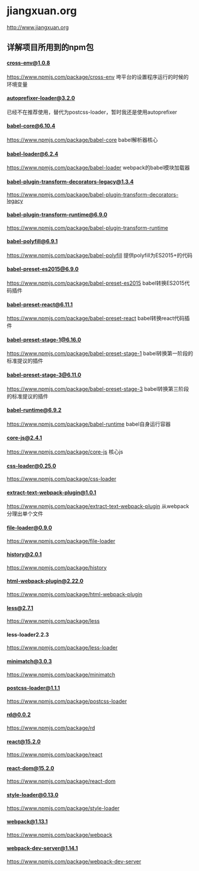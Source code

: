 # jiangxuan.org
http://www.jiangxuan.org

## 详解项目所用到的npm包

#### cross-env@1.0.8
<https://www.npmjs.com/package/cross-env>
垮平台的设置程序运行的时候的环境变量

#### autoprefixer-loader@3.2.0
已经不在推荐使用，替代为postcss-loader，暂时我还是使用autoprefixer

#### babel-core@6.10.4
<https://www.npmjs.com/package/babel-core>
babel解析器核心

#### babel-loader@6.2.4
<https://www.npmjs.com/package/babel-loader>
webpack的babel模块加载器

#### babel-plugin-transform-decorators-legacy@1.3.4
<https://www.npmjs.com/package/babel-plugin-transform-decorators-legacy>

#### babel-plugin-transform-runtime@6.9.0
<https://www.npmjs.com/package/babel-plugin-transform-runtime>

#### babel-polyfill@6.9.1
<https://www.npmjs.com/package/babel-polyfill>
提供polyfill为ES2015+的代码

#### babel-preset-es2015@6.9.0
<https://www.npmjs.com/package/babel-preset-es2015>
babel转换ES2015代码插件

#### babel-preset-react@6.11.1
<https://www.npmjs.com/package/babel-preset-react>
babel转换react代码插件

#### babel-preset-stage-1@6.16.0
<https://www.npmjs.com/package/babel-preset-stage-1>
babel转换第一阶段的标准提议的插件

#### babel-preset-stage-3@6.11.0
<https://www.npmjs.com/package/babel-preset-stage-3>
babel转换第三阶段的标准提议的插件

#### babel-runtime@6.9.2
<https://www.npmjs.com/package/babel-runtime>
babel自身运行容器

#### core-js@2.4.1
<https://www.npmjs.com/package/core-js>
核心js

#### css-loader@0.25.0
<https://www.npmjs.com/package/css-loader>

#### extract-text-webpack-plugin@1.0.1
<https://www.npmjs.com/package/extract-text-webpack-plugin>
从webpack分理出单个文件

#### file-loader@0.9.0
<https://www.npmjs.com/package/file-loader>

#### history@2.0.1
<https://www.npmjs.com/package/history>

#### html-webpack-plugin@2.22.0
<https://www.npmjs.com/package/html-webpack-plugin>

#### less@2.7.1
<https://www.npmjs.com/package/less>

#### less-loader2.2.3
<https://www.npmjs.com/package/less-loader>

#### minimatch@3.0.3
<https://www.npmjs.com/package/minimatch>

#### postcss-loader@1.1.1
<https://www.npmjs.com/package/postcss-loader>

#### rd@0.0.2
<https://www.npmjs.com/package/rd>

#### react@15.2.0
<https://www.npmjs.com/package/react>

#### react-dom@15.2.0
<https://www.npmjs.com/package/react-dom>

#### style-loader@0.13.0
<https://www.npmjs.com/package/style-loader>

#### webpack@1.13.1
<https://www.npmjs.com/package/webpack>

#### webpack-dev-server@1.14.1
<https://www.npmjs.com/package/webpack-dev-server>

